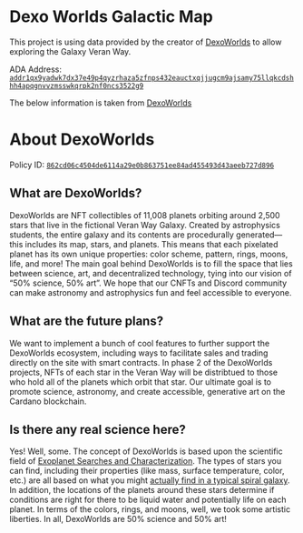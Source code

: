 # Dexo Worlds Galactic Map

This project is using data provided by the creator of [DexoWorlds](https://dexoworlds.com) to allow exploring the Galaxy
Veran Way.

ADA Address: [`addr1qx9yadwk7dx37e49p4qyzrhaza5zfnps432eauctxqjjugcm9ajsamy75llqkcdshhh4apqgnvvzmsswkqrpk2nf0ncs3522g9`](./ada-address.pdf)

The below information is taken from [DexoWorlds](https://dexoworlds.com)

# About DexoWorlds

Policy ID: [`862cd06c4504de6114a29e0b863751ee84ad455493d43aeeb727d896`](https://pool.pm/policy/862cd06c4504de6114a29e0b863751ee84ad455493d43aeeb727d896)

## What are DexoWorlds?

DexoWorlds are NFT collectibles of 11,008 planets orbiting around 2,500 stars that live in the fictional Veran Way Galaxy.
Created by astrophysics students, the entire galaxy and its contents are procedurally generated— this includes its map,
stars, and planets. This means that each pixelated planet has its own unique properties: color scheme, pattern, rings,
moons, life, and more! The main goal behind DexoWorlds is to fill the space that lies between science, art, and
decentralized technology, tying into our vision of “50% science, 50% art”. We hope that our CNFTs and Discord community
can make astronomy and astrophysics fun and feel accessible to everyone.

## What are the future plans?

We want to implement a bunch of cool features to further support the DexoWorlds ecosystem, including ways to facilitate
sales and trading directly on the site with smart contracts. In phase 2 of the DexoWorlds projects, NFTs of each star in
the Veran Way will be distribtued to those who hold all of the planets which orbit that star. Our ultimate goal is to
promote science, astronomy, and create accessible, generative art on the Cardano blockchain.

## Is there any real science here?

Yes! Well, some. The concept of DexoWorlds is based upon the scientific field of [Exoplanet Searches and Characterization](https://exoplanets.nasa.gov/what-is-an-exoplanet/overview/).
The types of stars you can find, including their properties (like mass, surface temperature, color, etc.) are all based
on what you might [actually find in a typical spiral galaxy](https://chandra.harvard.edu/edu/formal/stellar_ev/story/index3.html).
In addition, the locations of the planets around these stars determine if conditions are right for there to be liquid
water and potentially life on each planet. In terms of the colors, rings, and moons, well, we took some artistic
liberties. In all, DexoWorlds are 50% science and 50% art!
